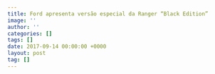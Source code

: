 ```yaml
---
title: Ford apresenta versão especial da Ranger “Black Edition”
image: ''
author: ''
categories: []
tags: []
date: 2017-09-14 00:00:00 +0000
layout: post
tag: []
---
```

